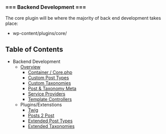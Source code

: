 ### === Backend Development ===

The core plugin will be where the majority of back end development takes place:

* wp-content/plugins/core/

## Table of Contents

* Backend Development
  * [Overview](README.md)
    * [Container / Core.php](container.md)
    * [Custom Post Types](post-types.md)
    * [Custom Taxonomies](taxonomies.md)
    * [Post & Taxonomy Meta](post-meta.md)
    * [Service Providers](service-providers.md)
    * [Template Controllers](data.md)
  * Plugins/Extenstions
    * [Twig](https://twig.symfony.com/)
    * [Posts 2 Post](https://github.com/scribu/wp-posts-to-posts/wiki)
    * [Extended Post Types](https://github.com/johnbillion/extended-cpts/blob/master/README.md)
    * [Extended Taxonomies](https://github.com/johnbillion/extended-taxos/blob/master/README.md)
